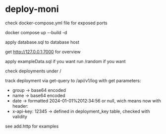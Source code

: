# deploy-moni

check docker-compose.yml file for exposed ports

docker compose up --build -d 

apply database.sql to database host

get http://127.0.0.1:7000 for overview

apply exampleData.sql if you want
run /random if you want

check deployments under / 

track deployment via get-query to /api/v1/log
with get parameters:  
 - group -> base64 encoded
 - name -> base64 encoded
 - date -> formatted 2024-01-01%2012:34:56 or null, wich means now
with header:
- x-api-key: 12345 -> defined in deployment_key table, checked with validity

see add.http for examples